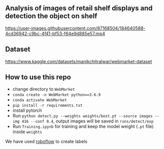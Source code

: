 
## Analysis of images of retail shelf displays and detection the object on shelf



https://user-images.githubusercontent.com/87168504/184640588-4cd36942-c9bc-4f41-bf53-f64e9d885e57.mp4

## Dataset
https://www.kaggle.com/datasets/manikchitralwar/webmarket-dataset

## How to use this repo
-  change directory to `WebMarket`
- `conda create -n WebMarket python==3.6.9`
- `conda activate WebMarket`
- `pip install -r requirements.txt`
- install pytorch
- Run `python detect.py --weights weights/best.pt --source images --img 416 --conf 0.4`, output images will be saved in `runs/detect/exp`
- Run `Training.ipynb` for training and keep the model weight (`.pt` file) inside `weights`

We have used [roboflow](https://roboflow.com/) to create labels
